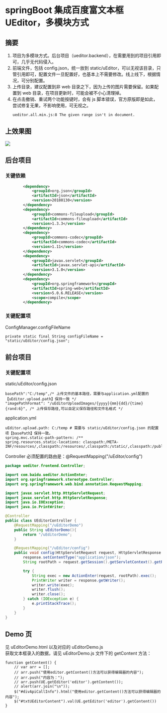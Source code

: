 # springBoot 集成百度富文本框 UEditor，多模块方式
## 摘要
1. 项目为多模块方式。后台项目（ueditor.backend），在需要用到的项目引用即可，几乎无代码侵入。
1. 前端文件，包括 config.json，统一放到 static/uEditor，可以无视该目录，只管引用即可，配置文件一旦配置好，也基本上不需要修改。线上线下，根据情况，可分别配置。
1. 上传目录，建议配置到非 web 目录之下，因为上传的图片需要保留。如果配置到 web 目录，在项目更新时，可能会被不小心清理掉。
1. 在点击撤销、重试两个功能按键时，会有 js 脚本错误，官方原版即是如此，尝试修复无果，不影响使用，可无视之。
    ```
    ueditor.all.min.js:8 The given range isn't in document.
    ```

## 上效果图
![](/ueditor.frontend/src/main/resources/static/img/uEditorDemo.png)

## 后台项目
### 关键依赖
```xml
        <dependency>
            <groupId>org.json</groupId>
            <artifactId>json</artifactId>
            <version>20180130</version>
        </dependency>
        <dependency>
            <groupId>commons-fileupload</groupId>
            <artifactId>commons-fileupload</artifactId>
            <version>1.3.3</version>
        </dependency>
        <dependency>
            <groupId>commons-codec</groupId>
            <artifactId>commons-codec</artifactId>
            <version>1.11</version>
        </dependency>
        <dependency>
            <groupId>javax.servlet</groupId>
            <artifactId>javax.servlet-api</artifactId>
            <version>3.1.0</version>
        </dependency>
        <dependency>
            <groupId>org.springframework</groupId>
            <artifactId>spring-web</artifactId>
            <version>5.0.6.RELEASE</version>
            <scope>compile</scope>
        </dependency>
```

### 关键配置项
ConfigManager.configFileName
```
private static final String configFileName = "static/uEditor/config.json";
```

## 前台项目
### 关键配置项
static/uEditor/config.json
```
basePath":"C:/temp",/* 上传文件的基本路径，需要与application.yml配置的【uEditor.upload.path】保持一致 */
"imagePathFormat": "/uEditorUploadImages/{yyyy}{mm}{dd}/{time}{rand:6}", /* 上传保存路径,可以自定义保存路径和文件名格式 */
```

application.yml
```
uEditor.upload.path: C:/temp # 需要与 static/uEditor/config.json 的配置项【basePath】保持一致。
spring.mvc.static-path-pattern: /**
spring.resources.static-locations: classpath:/META-INF/resources/,classpath:/resources/,classpath:/static/,classpath:/public/,file:${uEditor.upload.path}
```

Controller
必须配置的路由是：@RequestMapping("/uEditor/config")
```java
package ueditor.frontend.Controller;

import com.baidu.ueditor.ActionEnter;
import org.springframework.stereotype.Controller;
import org.springframework.web.bind.annotation.RequestMapping;

import javax.servlet.http.HttpServletRequest;
import javax.servlet.http.HttpServletResponse;
import java.io.IOException;
import java.io.PrintWriter;

@Controller
public class UEditorController {
    @RequestMapping("/uEditorDemo")
    public String uEditorDemo(){
        return "/uEditorDemo";
    }

    @RequestMapping("/uEditor/config")
    public void config(HttpServletRequest request, HttpServletResponse response) {
        response.setContentType("application/json");
        String rootPath = request.getSession().getServletContext().getRealPath("/");

        try {
            String exec = new ActionEnter(request, rootPath).exec();
            PrintWriter writer = response.getWriter();
            writer.write(exec);
            writer.flush();
            writer.close();
        } catch (IOException e) {
            e.printStackTrace();
        }
    }
}
```

## Demo 页
见 uEditorDemo.html 以及对应的 uEditorDemo.js <br/>
获取文本框录入的数据，请见 uEditorDemo.js 文件下的 getContent 方法：
```
function getContent() {
    // var arr = [];
    // arr.push("使用editor.getContent()方法可以获得编辑器的内容");
    // arr.push("内容为：");
    // arr.push(UE.getEditor('editor').getContent());
    // alert(arr.join("\n"));
    $("#divApiCallInfo").html("使用editor.getContent()方法可以获得编辑器的内容");
    $("#txtUEditorContent").val(UE.getEditor('editor').getContent())
}
```